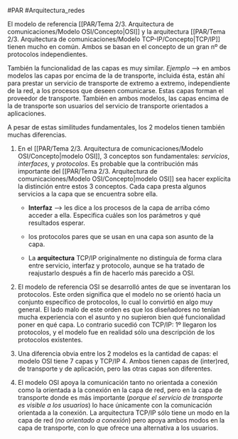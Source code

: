 #PAR #Arquitectura_redes 

El modelo de referencia [[PAR/Tema 2/3. Arquitectura de comunicaciones/Modelo OSI/Concepto|OSI]] y la arquitectura [[PAR/Tema 2/3. Arquitectura de comunicaciones/Modelo TCP-IP/Concepto|TCP/IP]] tienen mucho en común. Ambos se basan en el concepto de un gran nº de protocolos independientes.

También la funcionalidad de las capas es muy similar. _Ejemplo_ --> en ambos modelos las capas por encima de la de transporte, incluida ésta, están ahí para prestar un servicio de transporte de extremo a extremo, independiente de la red, a los procesos que deseen comunicarse. Estas capas forman el proveedor de transporte. También en ambos modelos, las capas encima de la de transporte son usuarios del servicio de transporte orientados a aplicaciones. 

A pesar de estas similitudes fundamentales, los 2 modelos tienen también muchas diferencias. 

1) En el [[PAR/Tema 2/3. Arquitectura de comunicaciones/Modelo OSI/Concepto|modelo OSI]], 3 conceptos son fundamentales: _servicios_, _interfaces_, y _protocolos_. Es probable que la contribución más importante del [[PAR/Tema 2/3. Arquitectura de comunicaciones/Modelo OSI/Concepto|modelo OSI]] sea hacer explícita la distinción entre estos 3 conceptos. Cada capa presta algunos servicios a la capa que se encuentra sobre ella. 
	
	* __Interfaz__ --> les dice a los procesos de la capa de arriba cómo acceder a ella. Especifica cuáles son los parámetros y qué resultados esperar. 
	
	* los protocolos pares que se usan en una capa son asunto de la capa. 
	
	* La __arquitectura__ TCP/IP originalmente no distinguía de forma clara entre servicio, interfaz y protocolo, aunque se ha tratado de reajustarlo después a fin de hacerlo más parecido a OSI. 

2) El modelo de referencia OSI se desarrolló antes de que se inventaran los protocolos. Este orden significa que el modelo no se orientó hacia un conjunto específico de protocolos, lo cual lo convirtió en algo muy general. El lado malo de este orden es que los diseñadores no tenían mucha experiencia con el asunto y no supieron bien qué funcionalidad poner en qué capa. Lo contrario sucedió con TCP/IP: 1º llegaron los protocolos, y el modelo fue en realidad sólo una descripción de los protocolos existentes. 

3) Una diferencia obvia entre los 2 modelos es la cantidad de capas: el modelo OSI tiene 7 capas y TCP/IP 4. Ambos tienen capas de (inter)red, de transporte y de aplicación, pero las otras capas son diferentes. 

4) El modelo OSI apoya la comunicación tanto no orientada a conexión como la orientada a la conexión en la capa de red, pero en la capa de transporte donde es más importante (_porque el servicio de transporte es visible a los usuarios_) lo hace únicamente con la comunicación orientada a la conexión. La arquitectura TCP/IP sólo tiene un modo en la capa de red (_no orientado a conexión_) pero apoya ambos modos en la capa de transporte, con lo que ofrece una alternativa a los usuarios. 